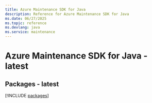 ```yaml
---
title: Azure Maintenance SDK for Java
description: Reference for Azure Maintenance SDK for Java
ms.date: 06/27/2025
ms.topic: reference
ms.devlang: java
ms.service: maintenance
---
```

# Azure Maintenance SDK for Java - latest
## Packages - latest
[!INCLUDE [packages](maintenance-index.md)]